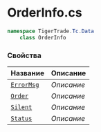 
# OrderInfo.cs
```csharp
namespace TigerTrade.Tc.Data  
    class OrderInfo
```

### Свойства
| Название | Описание |
| --- | --- |
| [`ErrorMsg`](./Свойства/ErrorMsg.md) | *Описание* |
| [`Order`](./Свойства/Order.md) | *Описание* |
| [`Silent`](./Свойства/Silent.md) | *Описание* |
| [`Status`](./Свойства/Status.md) | *Описание* |
